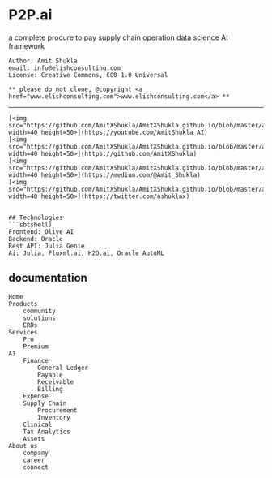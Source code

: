 # P2P.ai
a complete procure to pay supply chain operation data science AI framework

    Author: Amit Shukla
    email: info@elishconsulting.com
    License: Creative Commons, CC0 1.0 Universal

    ** please do not clone, @copyright <a href="www.elishconsulting.com">www.elishconsulting.com</a> **

---

```
[<img src="https://github.com/AmitXShukla/AmitXShukla.github.io/blob/master/assets/icons/youtube.svg" width=40 height=50>](https://youtube.com/AmitShukla_AI)
[<img src="https://github.com/AmitXShukla/AmitXShukla.github.io/blob/master/assets/icons/github.svg" width=40 height=50>](https://github.com/AmitXShukla)
[<img src="https://github.com/AmitXShukla/AmitXShukla.github.io/blob/master/assets/icons/medium.svg" width=40 height=50>](https://medium.com/@Amit_Shukla)
[<img src="https://github.com/AmitXShukla/AmitXShukla.github.io/blob/master/assets/icons/twitter_1.svg" width=40 height=50>](https://twitter.com/ashuklax)


## Technologies
```sbtshell)
Frontend: Olive AI
Backend: Oracle
Rest API: Julia Genie
Ai: Julia, Fluxml.ai, H2O.ai, Oracle AutoML
``` 

## documentation
    Home
    Products
        community
        solutions
        ERDs
    Services
        Pro
        Premium
    AI
        Finance
            General Ledger
            Payable
            Receivable
            Billing
        Expense
        Supply Chain
            Procurement
            Inventory
        Clinical
        Tax Analytics
        Assets
    About us
        company
        career
        connect